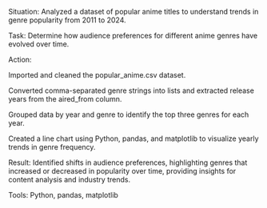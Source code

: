 Situation:
Analyzed a dataset of popular anime titles to understand trends in genre popularity from 2011 to 2024.

Task:
Determine how audience preferences for different anime genres have evolved over time.

Action:

Imported and cleaned the popular_anime.csv dataset.

Converted comma-separated genre strings into lists and extracted release years from the aired_from column.

Grouped data by year and genre to identify the top three genres for each year.

Created a line chart using Python, pandas, and matplotlib to visualize yearly trends in genre frequency.

Result:
Identified shifts in audience preferences, highlighting genres that increased or decreased in popularity over time, providing insights for content analysis and industry trends.

Tools: Python, pandas, matplotlib
